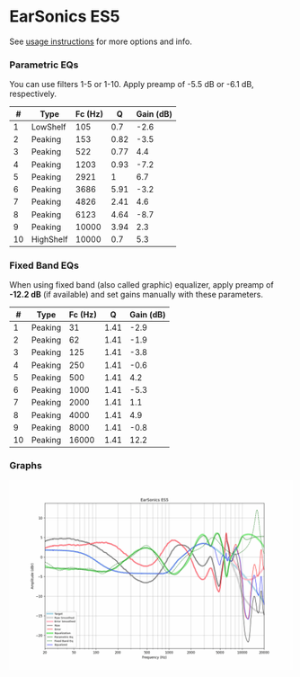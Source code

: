 # EarSonics ES5
See [usage instructions](https://github.com/jaakkopasanen/AutoEq#usage) for more options and info.

### Parametric EQs
You can use filters 1-5 or 1-10. Apply preamp of -5.5 dB or -6.1 dB, respectively.

|   # | Type      |   Fc (Hz) |    Q |   Gain (dB) |
|-----|-----------|-----------|------|-------------|
|   1 | LowShelf  |       105 | 0.7  |        -2.6 |
|   2 | Peaking   |       153 | 0.82 |        -3.5 |
|   3 | Peaking   |       522 | 0.77 |         4.4 |
|   4 | Peaking   |      1203 | 0.93 |        -7.2 |
|   5 | Peaking   |      2921 | 1    |         6.7 |
|   6 | Peaking   |      3686 | 5.91 |        -3.2 |
|   7 | Peaking   |      4826 | 2.41 |         4.6 |
|   8 | Peaking   |      6123 | 4.64 |        -8.7 |
|   9 | Peaking   |     10000 | 3.94 |         2.3 |
|  10 | HighShelf |     10000 | 0.7  |         5.3 |

### Fixed Band EQs
When using fixed band (also called graphic) equalizer, apply preamp of **-12.2 dB** (if available) and set gains manually with these parameters.

|   # | Type    |   Fc (Hz) |    Q |   Gain (dB) |
|-----|---------|-----------|------|-------------|
|   1 | Peaking |        31 | 1.41 |        -2.9 |
|   2 | Peaking |        62 | 1.41 |        -1.9 |
|   3 | Peaking |       125 | 1.41 |        -3.8 |
|   4 | Peaking |       250 | 1.41 |        -0.6 |
|   5 | Peaking |       500 | 1.41 |         4.2 |
|   6 | Peaking |      1000 | 1.41 |        -5.3 |
|   7 | Peaking |      2000 | 1.41 |         1.1 |
|   8 | Peaking |      4000 | 1.41 |         4.9 |
|   9 | Peaking |      8000 | 1.41 |        -0.8 |
|  10 | Peaking |     16000 | 1.41 |        12.2 |

### Graphs
![](./EarSonics%20ES5.png)
